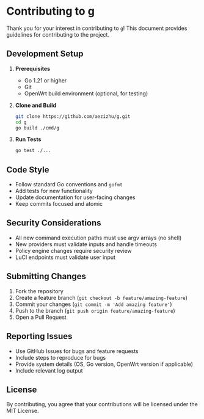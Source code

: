 # Contributing to g

Thank you for your interest in contributing to `g`! This document provides guidelines for contributing to the project.

## Development Setup

1. **Prerequisites**
   - Go 1.21 or higher
   - Git
   - OpenWrt build environment (optional, for testing)

2. **Clone and Build**
   ```bash
   git clone https://github.com/aezizhu/g.git
   cd g
   go build ./cmd/g
   ```

3. **Run Tests**
   ```bash
   go test ./...
   ```

## Code Style

- Follow standard Go conventions and `gofmt`
- Add tests for new functionality
- Update documentation for user-facing changes
- Keep commits focused and atomic

## Security Considerations

- All new command execution paths must use argv arrays (no shell)
- New providers must validate inputs and handle timeouts
- Policy engine changes require security review
- LuCI endpoints must validate user input

## Submitting Changes

1. Fork the repository
2. Create a feature branch (`git checkout -b feature/amazing-feature`)
3. Commit your changes (`git commit -m 'Add amazing feature'`)
4. Push to the branch (`git push origin feature/amazing-feature`)
5. Open a Pull Request

## Reporting Issues

- Use GitHub Issues for bugs and feature requests
- Include steps to reproduce for bugs
- Provide system details (OS, Go version, OpenWrt version if applicable)
- Include relevant log output

## License

By contributing, you agree that your contributions will be licensed under the MIT License.
